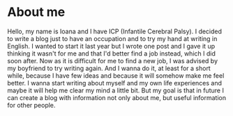 # About me

Hello, my name is Ioana and I have ICP (Infantile Cerebral Palsy).
I decided to write a blog just to have an occupation and to try my hand at writing in English.
I wanted to start it last year but I wrote one post and I gave it up thinking it wasn't for me and that I'd better find a job instead, which I did soon after.
Now as it is difficult for me to find a new job, I was advised by my boyfriend to try writing again.
And I wanna do it, at least for a short while, because I have few ideas and because it will somehow make me feel better.
I wanna start writing about myself and my own life experiences and maybe it will help me clear my mind a little bit.
But my goal is that in future I can create a blog with information not only about me, but useful information for other people.
